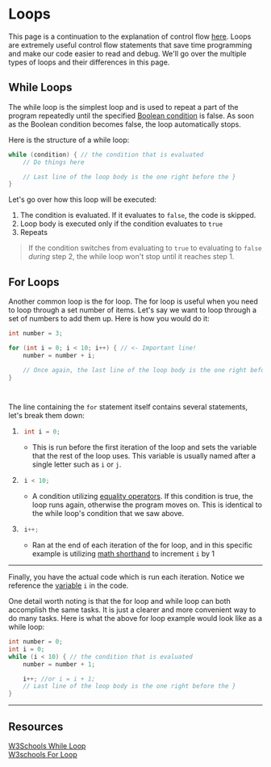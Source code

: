 # Loops

This page is a continuation to the explanation of control flow [here](./If-Else.md#java-branching-if-if-else). Loops are extremely useful control flow statements that save time programming and make our code easier to read and debug. We'll go over the multiple types of loops and their differences in this page.

## While Loops

The while loop is the simplest loop and is used to repeat a part of the program repeatedly until the specified [Boolean condition](./Boolean-And-Equality-Operators.md#) is false. As soon as the Boolean condition becomes false, the loop automatically stops.

Here is the structure of a while loop:

```java
while (condition) { // the condition that is evaluated
    // Do things here

    // Last line of the loop body is the one right before the }
}
```
Let's go over how this loop will be executed:
1. The condition is evaluated. If it evaluates to `false`, the code is skipped.
2. Loop body is executed only if the condition evaluates to `true`
3. Repeats 
   



> If the condition switches from evaluating to `true` to evaluating to `false` *during* step 2, the while loop won't stop until it reaches step 1.

## For Loops

Another common loop is the for loop. The for loop is useful when you need to loop through a set number of items. Let's say we want to loop through a set of numbers to add them up.
Here is how you would do it:

```java
int number = 3;

for (int i = 0; i < 10; i++) { // <- Important line!
    number = number + i;

    // Once again, the last line of the loop body is the one right before the }
}




```

The line containing the `for` statement itself contains several statements, let's break them down:

1. ```java
    int i = 0;
   ```
   - This is run before the first iteration of the loop and sets the variable that the rest of the loop uses. This variable is usually named after a single letter such as `i` or `j`.
2. ```java
    i < 10;
   ```
   - A condition utilizing [equality operators](./Boolean-And-Equality-Operators.md#equality-operators). If this condition is true, the loop runs again, otherwise the program moves on. This is identical to the while loop's condition that we saw above.
3. ```java
    i++;
   ```
   - Ran at the end of each iteration of the for loop, and in this specific example is utilizing [math shorthand](./Operators-And-Math.md#operator-shorthand) to increment `i` by 1

______________________________________________________________________

Finally, you have the actual code which is run each iteration. Notice we reference the [variable](./Variables.md#variables) `i` in the code.

One detail worth noting is that the for loop and while loop can both accomplish the same tasks. It is just a clearer and more convenient way to do many tasks. Here is what the above for loop example would look like as a while loop:

```java
int number = 0;
int i = 0;
while (i < 10) { // the condition that is evaluated
    number = number + 1;

    i++; //or i = i + 1;
    // Last line of the loop body is the one right before the }
}
```

______________________________________________________________________

## Resources    

[W3Schools While Loop](https://www.w3schools.com/java/java_while_loop.asp)\
[W3schools For Loop](https://www.w3schools.com/java/java_for_loop.asp)

